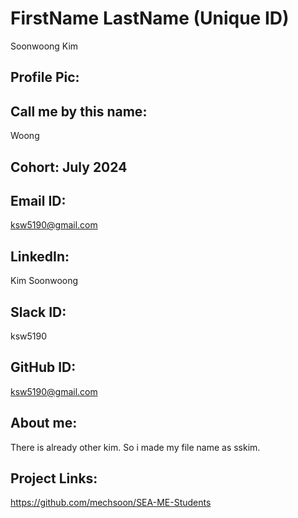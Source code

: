 # FirstName LastName (Unique ID)
Soonwoong Kim
## Profile Pic:

## Call me by this name: 
Woong
## Cohort: July 2024
## Email ID:
ksw5190@gmail.com
## LinkedIn:
Kim Soonwoong
## Slack ID:
ksw5190
## GitHub ID:
ksw5190@gmail.com
## About me: 
There is already other kim. So i made my file name as sskim.
## Project Links:
https://github.com/mechsoon/SEA-ME-Students
